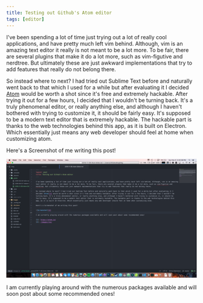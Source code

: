 ```yaml
---
title: Testing out Github's Atom editor
tags: [editor]
---
```


I've been spending a lot of time just trying out a lot of really cool applications, and have pretty much left vim behind. Although, vim is an amazing text editor it really is not meant to be a lot more. To be fair, there are several plugins that make it do a lot more, such as vim-figutive and nerdtree. But ultimately these are just awkward implementations that try to add features that really do not belong there.

So instead where to next? I had tried out Sublime Text before and naturally went back to that which I used for a while but after evaluating it I decided [Atom][1] would be worth a shot since it's free and extremely hackable. After trying it out for a few hours, I decided that I wouldn't be turning back. It's a truly phenomenal editor, or really anything else, and although I haven't bothered with trying to customize it, it should be fairly easy. It's supposed to be a modern text editor that is extremely hackable. The hackable part is thanks to the web technologies behind this app, as it is built on Electron. Which essentially just means any web developer should feel at home when customizing atom.

Here's a Screenshot of me writing this post!

![Screenshot][2]

I am currently playing around with the numerous packages available and will soon post about some recommended ones!

[1]: https://atom.io/
[2]: /images/res/atom_screenshot.png
